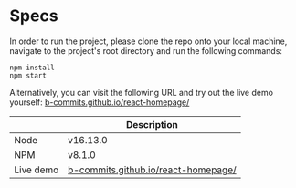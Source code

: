 # Specs

In order to run the project, please clone the repo onto your local machine, navigate to the project's root directory and run the following commands:

    npm install
    npm start

Alternatively, you can visit the following URL and try out the live demo yourself:
[b-commits.github.io/react-homepage/](b-commits.github.io/react-homepage/)

|                  | Description                                     |
| ---------------- | ----------------------------------------------- |
| Node             | v16.13.0                                        |
| NPM              | v8.1.0                                          |
| Live demo        | [b-commits.github.io/react-homepage/](b-commits.github.io/react-homepage/) |

